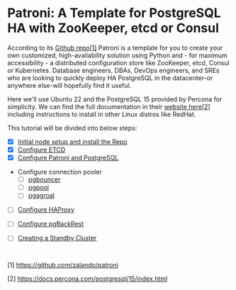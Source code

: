 # Patroni: A Template for PostgreSQL HA with ZooKeeper, etcd or Consul

According to its [Github repo[1]](https://github.com/zalando/patroni) Patroni is a template for you to create your own customized, high-availability solution using Python and - for maximum accessibility - a distributed configuration store like ZooKeeper, etcd, Consul or Kubernetes. Database engineers, DBAs, DevOps engineers, and SREs who are looking to quickly deploy HA PostgreSQL in the datacenter-or anywhere else-will hopefully find it useful.

Here we'll use Ubuntu 22 and the PostgreSQL 15 provided by Percona for simplicity. We can find the full documentation in their [website here[2]](https://docs.percona.com/postgresql/15/index.html) including instructions to install in other Linux distros like RedHat.

This tutorial will be divided into below steps:
 - [x] [Initial node setup and install the Repo](initial_setup.md)
 - [x] [Configure ETCD](etcd.md)
 - [x] [Configure Patroni and PostgreSQL](patroni.md)
 - Configure connection pooler
    - [ ] [pgbouncer](pgbouncer.md)
    - [ ] [pgpool](pgpool.md)
    - [ ] [pgagroal](pgagroal.md)
 - [ ] [Configure HAProxy](haproxy.md)
 - [ ] [Configure pgBackRest](pgbackrest.md)
 - [ ] [Creating a Standby Cluster](standby.md)



```bash

```


```bash

```

[1] https://github.com/zalando/patroni

[2] https://docs.percona.com/postgresql/15/index.html
